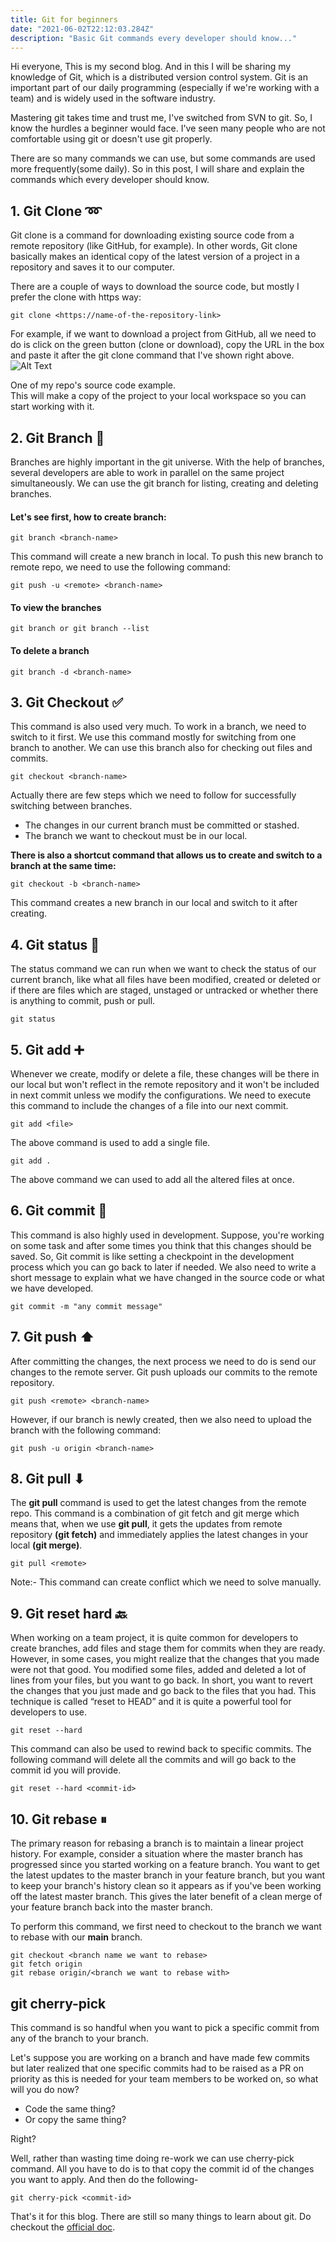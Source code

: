 ```yaml
---
title: Git for beginners
date: "2021-06-02T22:12:03.284Z"
description: "Basic Git commands every developer should know..."
---
```


Hi everyone,
This is my second blog. And in this I will be sharing my knowledge of Git, which is a distributed version control system. Git is an important part of our daily programming (especially if we're working with a team) and is widely used in the software industry.

Mastering git takes time and trust me, I've switched from SVN to git. So, I know the hurdles a beginner would face. I've seen many people who are not comfortable using git or doesn't use git properly.

There are so many commands we can use, but some commands are used more frequently(some daily). So in this post, I will share and explain the commands which every developer should know.

## 1. Git Clone ➿

Git clone is a command for downloading existing source code from a remote repository (like GitHub, for example). In other words, Git clone basically makes an identical copy of the latest version of a project in a repository and saves it to our computer.

There are a couple of ways to download the source code, but mostly I prefer the clone with https way:

```
git clone <https://name-of-the-repository-link>
```

For example, if we want to download a project from GitHub, all we need to do is click on the green button (clone or download), copy the URL in the box and paste it after the git clone command that I've shown right above.
![Alt Text](https://dev-to-uploads.s3.amazonaws.com/uploads/articles/98xwuzwsqpdiu8sxnemi.png)

<figcaption>One of my repo's source code example.</figcaption>
This will make a copy of the project to your local workspace so you can start working with it.

## 2. Git Branch 🌿

Branches are highly important in the git universe. With the help of branches, several developers are able to work in parallel on the same project simultaneously. We can use the git branch for listing, creating and deleting branches.

#### Let's see first, how to create branch:

```
git branch <branch-name>
```

This command will create a new branch in local. To push this new branch to remote repo, we need to use the following command:

```
git push -u <remote> <branch-name>
```

#### To view the branches

```
git branch or git branch --list
```

#### To delete a branch

```
git branch -d <branch-name>
```

## 3. Git Checkout ✅

This command is also used very much. To work in a branch, we need to switch to it first. We use this command mostly for switching from one branch to another. We can use this branch also for checking out files and commits.

```
git checkout <branch-name>
```

Actually there are few steps which we need to follow for successfully switching between branches.

- The changes in our current branch must be committed or stashed.
- The branch we want to checkout must be in our local.

**There is also a shortcut command that allows us to create and switch to a branch at the same time:**

```
git checkout -b <branch-name>
```

This command creates a new branch in our local and switch to it after creating.

## 4. Git status 🗽

The status command we can run when we want to check the status of our current branch, like what all files have been modified, created or deleted or if there are files which are staged, unstaged or untracked or whether there is anything to commit, push or pull.

```
git status
```

## 5. Git add ➕

Whenever we create, modify or delete a file, these changes will be there in our local but won't reflect in the remote repository and it won't be included in next commit unless we modify the configurations.
We need to execute this command to include the changes of a file into our next commit.

```
git add <file>
```

The above command is used to add a single file.

```
git add .
```

The above command we can used to add all the altered files at once.

## 6. Git commit 💞

This command is also highly used in development. Suppose, you're working on some task and after some times you think that this changes should be saved. So, Git commit is like setting a checkpoint in the development process which you can go back to later if needed.
We also need to write a short message to explain what we have changed in the source code or what we have developed.

```
git commit -m "any commit message"
```

## 7. Git push ⬆

After committing the changes, the next process we need to do is send our changes to the remote server. Git push uploads our commits to the remote repository.

```
git push <remote> <branch-name>
```

However, if our branch is newly created, then we also need to upload the branch with the following command:

```
git push -u origin <branch-name>
```

## 8. Git pull ⬇

The **git pull** command is used to get the latest changes from the remote repo. This command is a combination of git fetch and git merge which means that, when we use **git pull**, it gets the updates from remote repository **(git fetch)** and immediately applies the latest changes in your local **(git merge)**.

```
git pull <remote>
```

Note:- This command can create conflict which we need to solve manually.

## 9. Git reset hard 🔙

When working on a team project, it is quite common for developers to create branches, add files and stage them for commits when they are ready.
However, in some cases, you might realize that the changes that you made were not that good.
You modified some files, added and deleted a lot of lines from your files, but you want to go back.
In short, you want to revert the changes that you just made and go back to the files that you had.
This technique is called “reset to HEAD” and it is quite a powerful tool for developers to use.

```
git reset --hard
```

This command can also be used to rewind back to specific commits. The following command will delete all the commits and will go back to the commit id you will provide.

```
git reset --hard <commit-id>
```

## 10. Git rebase ⏸

The primary reason for rebasing a branch is to maintain a linear project history. For example, consider a situation where the master branch has progressed since you started working on a feature branch. You want to get the latest updates to the master branch in your feature branch, but you want to keep your branch's history clean so it appears as if you've been working off the latest master branch. This gives the later benefit of a clean merge of your feature branch back into the master branch.

To perform this command, we first need to checkout to the branch we want to rebase with our **main** branch.

```
git checkout <branch name we want to rebase>
git fetch origin
git rebase origin/<branch we want to rebase with>
```

## git cherry-pick

This command is so handful when you want to pick a specific commit from any of the branch to your branch.

Let's suppose you are working on a branch and have made few commits but later realized that one specific commits had to be raised as a PR on priority as this is needed for your team members to be worked on, so what will you do now?

- Code the same thing?
- Or copy the same thing?

Right?

Well, rather than wasting time doing re-work we can use cherry-pick command. All you have to do is to that copy the commit id of the changes you want to apply. And then do the following-

```
git cherry-pick <commit-id>
```

That's it for this blog. There are still so many things to learn about git. Do checkout the [official doc](https://git-scm.com/doc).

